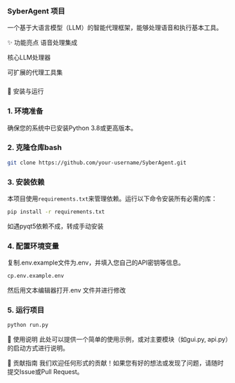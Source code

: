 ### SyberAgent 项目
一个基于大语言模型（LLM）的智能代理框架，能够处理语音和执行基本工具。

✨ 功能亮点
语音处理集成

核心LLM处理器

可扩展的代理工具集


###
🚀 安装与运行
### 1. 环境准备
确保您的系统中已安装Python 3.8或更高版本。

### 2. 克隆仓库bash
```bash
git clone https://github.com/your-username/SyberAgent.git
```
### 3. 安装依赖

本项目使用`requirements.txt`来管理依赖。运行以下命令安装所有必需的库：

```bash
pip install -r requirements.txt
```
如遇pyqt5依赖不成，转成手动安装

### 4. 配置环境变量
复制.env.example文件为.env，并填入您自己的API密钥等信息。
```bash
cp.env.example.env
```
然后用文本编辑器打开.env 文件并进行修改

### 5. 运行项目
```bash
python run.py
```

🔧 使用说明
此处可以提供一个简单的使用示例，或对主要模块（如gui.py, api.py）的启动方式进行说明。

🤝 贡献指南
我们欢迎任何形式的贡献！如果您有好的想法或发现了问题，请随时提交Issue或Pull Request。
